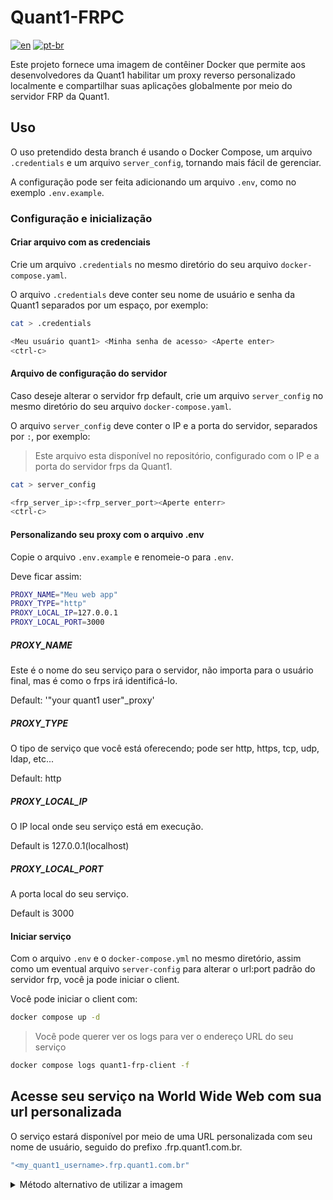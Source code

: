 # Quant1-FRPC

[![en](https://img.shields.io/badge/lang-en-red)](README.md) [![pt-br](https://img.shields.io/badge/lang-pt--br-green)](README.pt-br.md)

Este projeto fornece uma imagem de contêiner Docker que permite aos desenvolvedores da Quant1 habilitar um proxy reverso personalizado localmente e compartilhar suas aplicações globalmente por meio do servidor FRP da Quant1.

## Uso

O uso pretendido desta branch é usando o Docker Compose, um arquivo `.credentials` e um arquivo `server_config`, tornando mais fácil de gerenciar.  

A configuração pode ser feita adicionando um arquivo `.env`, como no exemplo `.env.example`.

### Configuração e inicialização

#### Criar arquivo com as credenciais

Crie um arquivo `.credentials` no mesmo diretório do seu arquivo `docker-compose.yaml`.  

O arquivo `.credentials` deve conter seu nome de usuário e senha da Quant1 separados por um espaço, por exemplo:

```bash
cat > .credentials
```

```bash
<Meu usuário quant1> <Minha senha de acesso> <Aperte enter>
<ctrl-c>
```

#### Arquivo de configuração do servidor

Caso deseje alterar o servidor frp default, crie um arquivo `server_config` no mesmo diretório do seu arquivo `docker-compose.yaml`.  

O arquivo `server_config` deve conter o IP e a porta do servidor, separados por `:`, por exemplo:  

> Este arquivo esta disponível no repositório, configurado com o IP e a porta do servidor frps da Quant1.

```bash
cat > server_config
```

```bash
<frp_server_ip>:<frp_server_port><Aperte enterr>
<ctrl-c>
```

#### Personalizando seu proxy com o arquivo .env

Copie o arquivo `.env.example` e renomeie-o para `.env`.  

Deve ficar assim:  

```bash
PROXY_NAME="Meu web app"
PROXY_TYPE="http"
PROXY_LOCAL_IP=127.0.0.1
PROXY_LOCAL_PORT=3000
```

##### PROXY_NAME

Este é o nome do seu serviço para o servidor, não importa para o usuário final, mas é como o frps irá identificá-lo.  

Default: '"your quant1 user"_proxy'  

##### PROXY_TYPE

O tipo de serviço que você está oferecendo; pode ser http, https, tcp, udp, ldap, etc...  

Default: http

##### PROXY_LOCAL_IP

O IP local onde seu serviço está em execução.  

Default is 127.0.0.1(localhost)

##### PROXY_LOCAL_PORT

A porta local do seu serviço.  

Default is 3000

#### Iniciar serviço

Com o arquivo `.env` e o `docker-compose.yml` no mesmo diretório, assim como um eventual arquivo `server-config` para alterar o url:port padrão do servidor frp, você ja pode iniciar o client.  

Você pode iniciar o client com:  

```bash
docker compose up -d
```

> Você pode querer ver os logs para ver o endereço URL do seu serviço

```bash
docker compose logs quant1-frp-client -f
```

## Acesse seu serviço na World Wide Web com sua url personalizada

O serviço estará disponível por meio de uma URL personalizada com seu nome de usuário, seguido do prefixo .frp.quant1.com.br.

```bash
"<my_quant1_username>.frp.quant1.com.br"
```

<details>

<summary> Método alternativo de utilizar a imagem </summary>

## Uso através de docker container run

O uso descrito abaixo é configurá-lo uma vez, e então ele pode ser iniciado ou interrompido conforme necessário.  

Como a configuração requer entrada do usuário, um TTY é necessário. No entanto, após a configuração inicial, você pode pará-lo e depois reiniciá-lo, e ele deve funcionar corretamente em um estado desconectado.

### Criando o container

```bash
docker container run --name Quant1-frpc -it --network host registry.quant1.com.br/arthur/quant1-frpc
```

### Controle de execução

Para parar a execução  

```bash
docker container stop Quant1-frpc
```

Para reiniciar a execução  

```bash
docker container start Quant1-frpc
```

</details>
